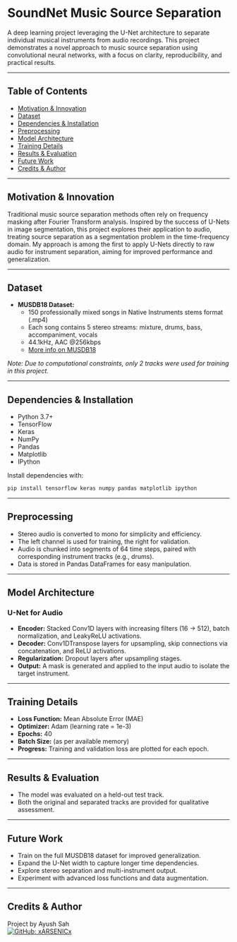 # SoundNet Music Source Separation

A deep learning project leveraging the U-Net architecture to separate individual musical instruments from audio recordings. This project demonstrates a novel approach to music source separation using convolutional neural networks, with a focus on clarity, reproducibility, and practical results.

---

## Table of Contents
- [Motivation & Innovation](#motivation--innovation)
- [Dataset](#dataset)
- [Dependencies & Installation](#dependencies--installation)
- [Preprocessing](#preprocessing)
- [Model Architecture](#model-architecture)
- [Training Details](#training-details)
- [Results & Evaluation](#results--evaluation)
- [Future Work](#future-work)
- [Credits & Author](#credits--author)

---

## Motivation & Innovation

Traditional music source separation methods often rely on frequency masking after Fourier Transform analysis. Inspired by the success of U-Nets in image segmentation, this project explores their application to audio, treating source separation as a segmentation problem in the time-frequency domain. My approach is among the first to apply U-Nets directly to raw audio for instrument separation, aiming for improved performance and generalization.

---

## Dataset

- **MUSDB18 Dataset:**
  - 150 professionally mixed songs in Native Instruments stems format (.mp4)
  - Each song contains 5 stereo streams: mixture, drums, bass, accompaniment, vocals
  - 44.1kHz, AAC @256kbps
  - [More info on MUSDB18](https://sigsep.github.io/datasets/musdb.html)

*Note: Due to computational constraints, only 2 tracks were used for training in this project.*

---

## Dependencies & Installation

- Python 3.7+
- TensorFlow
- Keras
- NumPy
- Pandas
- Matplotlib
- IPython

Install dependencies with:
```bash
pip install tensorflow keras numpy pandas matplotlib ipython
```

---

## Preprocessing

- Stereo audio is converted to mono for simplicity and efficiency.
- The left channel is used for training, the right for validation.
- Audio is chunked into segments of 64 time steps, paired with corresponding instrument tracks (e.g., drums).
- Data is stored in Pandas DataFrames for easy manipulation.

---

## Model Architecture

### U-Net for Audio

- **Encoder:** Stacked Conv1D layers with increasing filters (16 → 512), batch normalization, and LeakyReLU activations.
- **Decoder:** Conv1DTranspose layers for upsampling, skip connections via concatenation, and ReLU activations.
- **Regularization:** Dropout layers after upsampling stages.
- **Output:** A mask is generated and applied to the input audio to isolate the target instrument.

---

## Training Details

- **Loss Function:** Mean Absolute Error (MAE)
- **Optimizer:** Adam (learning rate = 1e-3)
- **Epochs:** 40
- **Batch Size:** (as per available memory)
- **Progress:** Training and validation loss are plotted for each epoch.

---

## Results & Evaluation

- The model was evaluated on a held-out test track.
- Both the original and separated tracks are provided for qualitative assessment.

---

## Future Work

- Train on the full MUSDB18 dataset for improved generalization.
- Expand the U-Net width to capture longer time dependencies.
- Explore stereo separation and multi-instrument output.
- Experiment with advanced loss functions and data augmentation.

---

## Credits & Author

Project by Ayush Sah  
[![GitHub: xARSENICx](https://img.shields.io/badge/GitHub-xARSENICx-blue?logo=github)](https://github.com/xARSENICx)



